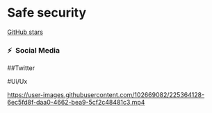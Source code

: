 # Safe security 
[GitHub stars](https://avatars.githubusercontent.com/u/102669082?s=40&v=4)

### ⚡&ensp;Social Media
##Twitter

#Ui/Ux 

https://user-images.githubusercontent.com/102669082/225364128-6ec5fd8f-daa0-4662-bea9-5cf2c48481c3.mp4

